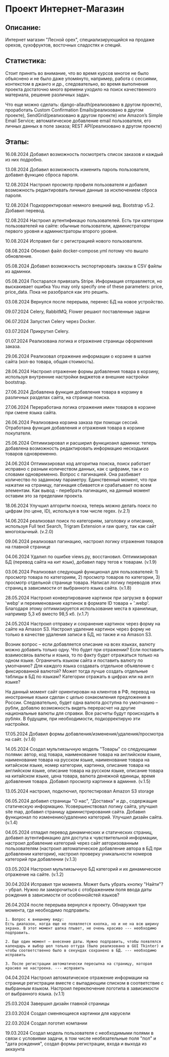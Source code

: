 <h1>Проект Интернет-Магазин</h1>
<h2>Описание:</h2>
<div>
    <p>Интернет магазин "Лесной орех", специализирующийся на продаже орехов, сухофруктов, восточных сладостях и специй.</p>
</div>
<h2>Статистика:</h2>
<div>
<p>Стоит принять во внимание, что во время курсов многое не было объяснено и не было даже упомянуто, например, работа с сессиями, контекстом в джанго и др., следовательно, во время выполнения проекта достаточно много времени уходило на поиск качественного материала, решение различных задач.
</p>
<p>Что еще можно сделать: django-allauth(реализовано в другом проекте), проработать Custom Confirmation Emails(реализовано в другом проекте), SendGrid(реализовано в другом проекте) или Amazon’s Simple Email Service; автоматическое добавление email пользователя, его личных данных в поле заказа; REST API(реализовано в другом проекте) </p>
</div>
<h2>Этапы:</h2>
<div>
    <p>16.08.2024 Добавил возможность посмотреть список заказов и каждый из них подробно.</p>
    <p>13.08.2024 Добавил возможность изменить пароль пользователя, добавил функцию сброса пароля.</p>
    <p>12.08.2024 Настроил просмотр профиля пользователя и добавил возможность редактировать личные данные за исключением сброса пароля.</p>
    <p>12.08.2024 Подкорректировал немного внешний вид. Bootstrap v5.2. Добавил перевод.</p>
    <p>12.08.2024 Настроил аутентификацю пользователей. Есть три категории пользователей на сайте: обычные пользователи, администраторы первого уровня и администраторы второго уровня.</p>
    <p>10.08.2024 Исправил баг с регистрацией нового пользователя.</p>
    <p>08.08.2024 Обновил файл docker-compose.yml потому что вышло обновление.</p>
    <p>05.08.2024 Добавил возможность экспортировать заказы в CSV файлы из админки.</p>
    <p>05.08.2024 Постарался привязать Stripe. Информация отправляется, но выскакивает ошибка You may only specify one of these parameters: price, price_data. Пока не разобрался как это решить.</p>
    <p>03.08.2024 Вернулся после перерыва, перенес БД на новое устройство.</p>
    <p>09.07.2024 Celery, RabbitMQ, Flower решают поставленные задачи</p>
    <p>06.07.2024 Запустил Celery через Docker.</p>
    <p>03.07.2024 Прикрутил Celery.</p>
    <p>01.07.2024 Реализована логика и отражение страницы оформления заказа.</p>
    <p>29.06.2024 Реализовал отражение информации о корзине в шапке сайта (кол-во товара, общая стоимость).</p>
    <p>28.06.2024 Настроил отражение формы добавления товара в корзину, используя внутренние настройки виджетов и внешние настройки bootstrap.</p>
    <p>27.06.2024 Добавлена функция добавления товара в корзину в различных разделах сайта, на странице поиска.</p>
    <p>27.06.2024 Переработана логика отражения имен товаров в корзине при смене языка сайта.</p>
    <p>26.06.2024 Реализована корзина заказа при помощи сессий. Отработана функция добавления и отражения товара в корзине покупателя.</p>
    <p>25.06.2024 Оптимизировал и расширил функциоанл админки: теперь добавлена возможность редактировать информацию нескодьких товаров одновременно.</p>
    <p>24.06.2024 Оптимизировал код алгоритма поиска, поиск работает исправно с разным количеством данных, как с цифрами, так и со словами одновременно. Вопрос с пагинацией. Она разбивает количество по заданному параметру. Единственный момент, что при нажатии на страницу, пагинация сбивается и срабатывает по всем элементам. Как вывод - перебрать пагинацию, на данный момент оставим это за пределами проекта.</p>
    <p>18.06.2024 Улучшил алгоритм поиска, теперь можно делать поиск по цифрам (по цене, ID), используя в том числе regex. (v.2.1)</p>
    <p>14.06.2024 реализовал поиск по категориям, заголовку и описанию, используя Full text Search, Trigram Extension и raw query, так как сайт многоязычный. (v.2.0)</p>
    <p>09.06.2024 реализовал пагинацию, настроил логику отражения товаров на главной странице</p>
    <p>04.06.2024 Удалил по ошибке views.py, восстановил. Оптимизировал БД (перевод сайта на кит язык), добавил пару тегов к товарам. (v.1.9)</p>
    <p>03.06.2024 Реализовал следующий функционал для пользователей: 1) просмотр товара по категориям, 2) просмотр товаров по категории, 3) просмотр отдельной странице товара. Написал логику переводов этих страниц в зависимости от выбранного языка сайта. (v.1.8)</p>
    <p>28.05.2024 Настроил конвертирование картинок при загрузке в формат 'webp' и переименование картинок в формате ID товара + '.webp'. Благодаря этому оптимизируется использование места в хранилище, например 5,3 кб вместо 98,5 кб. (v.1.7)</p>
    <p>24.05.2024 Настроил отправку и сохранение картинок через форму на сайте на Amason S3. Настроил удаление картинок через форму не только в качестве удаления записи в БД, но также и на Amason S3.</p>
    <p>Возник вопрос – если добавляется описание на всех языках, валюту можно добавить только одну. Что будет при отражении? Если поставить взаимосвязь валюты и языка, то по факту будет отражаться только на одном языке. Ограничить языком сайта и поставить валюту по умолчанию? Для каждого языка создавать отдельное объявление с фиксированной валютой? Может тогда лучше создать отдельные таблицы в БД по языкам?
    Категории отражать в цифрах или на англ языке?
    </p>
    <p>На данный момент сайт ориентирован на клиентов в РФ, перевод на иностранные языки сделан с целью ознакомления предложения в России. Следовательно, будет одна валюта доступна по умолчанию – рубли, добавлю возможность видеть перерасчет на другие национальные валюты для справки. Все расчеты будут происходить в рублях. В будущем, при необходимости, подкорректирую эти настройки.</p>
    </p>
    <p>17.05.2024 Добавил формы добавления/изменения/удаления/просмотра на сайт. (v.1.6)</p>
    <p>14.05.2024 Создал мультиязычную модель "Товары" со следующими полями: автор, код товара, наименование товара на английском языке, наименование товара на русском языке, наименование товара на китайском языке, номер категории, картинка, описание товара на английском языке, описание товара на русском языке, описание товара на китайском языке, цена товара, валюта денежной единицы, время добавления товара. Добавил просмотр картинки в админке. (v.1.5)</p>
    <p>13.05.2024 настроил, подключил, протестировал Amazon S3 storage</p>
    <p>06.05.2024 добавил страницы "О нас", "Доставка" и др., содержащие статическую информацию. Усовершенствовал логику сайта, улучшил site map, добавил страницу администрирования сайта. Добавил функционал по изменению/удалению категорий. Улучшил дизайн сайта. (v.1.4)</p>
    <p>04.05.2024 отладил перевод динамических и статических страниц, добавил аутентификацию для доступа к чувствительной информации, настроил добавление категорий через сайт авторизованным пользователям (настроил автоматическое добавление автора в БД при добавлении категории), настроил проверку уникальности номеров категорий при добавлении (v.1.3)</p>
    <p>03.05.2024 Настроил мультиязычную БД категорий и их динамическое отражение на сайте. (v.1.2)</p>
    <p>30.04.2024 Исправил три момента. Может быть убрать кнопку "Найти"? - убрал. Нужно ли заморочиться с отображением поля ввода даты рождения в зависимости от особеннойстей языков?</p>
    <p>26.04.2024 после перерыва вернулся к проекту. Обнаружил три момента, где необходимо подправить: 
    
    1. Вопрос к внешнему виду:
    Есть диапазон, когда еще не появляется кнопка, но и не на всю ширину экрана. В этот момент шапка плывет, не очень красиво --- необходимо подправить.
    
    2. Eще один момент – внесение даты. Нужно подправить, чтобы появлялся календарь и выбор шел только оттуда (было реализовано в GUI Tkinter) и чтобы соответственно было в секундах сохранено в БД. --- необходимо исправить
    
    3. После регистрации автоматически пересылка на страницу, которая красиво не настроена. --- исправить
</p>
    <p>04.04.2024 Настроил автоматическое отражение информации на странице регистрации вместе с выпадающим списком в соответствие с выбранным языком. Настроил переключение логотипа в зависимости от выбранного языка. (v.1.1)</p>
    <p>25.03.2024 Завершил дизайн главной страницы</p>
    <p>23.03.2024 Создал сменяющиеся картинки для карусели</p>
    <p>22.03.2024 Создал логотип компании</p>
    <p>19.03.2024 Создал модель пользователя с необходимыми полями в связи с условиями задачи, в том числе необязательные поля "пол" и "дата рождения", создал формы регистрации, входа и выхода из аккаунта</p>
</div>
<div>
    <p></p>
    <p></p>
</div>